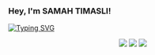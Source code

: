 <h3>
  Hey, I'm SAMAH TIMASLI!
</h3>

 
<!-- Typing SVG by whateversamah - https://github.com/whateversamah/readme-typing-svg -->

[![Typing SVG](https://readme-typing-svg.herokuapp.com?size=23&color=0CFF22FD&center=true&width=410&height=60&lines=Computer+science+engineer+student;Cyber+Security+Enthusiast;CTF+player;Top+2%25+on+Try+Hack+Me;Part-time+musician)](https://git.io/typing-svg)


<p align="center">
  <img src ="https://github-readme-stats.vercel.app/api?username=whateversamah&show_icons=true&count_private=true&theme=darcula&hide_border=true&hide=issues,contribs&bg_color=00000000">
  <img src ="https://github-readme-stats.vercel.app/api/top-langs/?username=whateversamah&layout=compact&hide_border=true&theme=darcula&bg_color=00000000&langs_count=6&hide=jupyter%20notebook,tex,css,php">
  <img src ="https://github-readme-streak-stats.herokuapp.com?user=whateversamah&theme=darcula&hide_border=true&background=FFFFFF00">
  <br>
</p>


  



  
